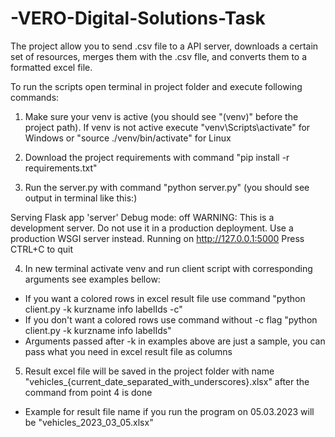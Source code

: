 # -VERO-Digital-Solutions-Task
The project allow you to send .csv file to a API server, downloads a certain set of resources, 
merges them with the .csv flle, and converts them to a formatted excel file.

To run the scripts open terminal in project folder and execute following commands:

1. Make sure your venv is active (you should see "(venv)" before the project path). If venv is not active execute "venv\Scripts\activate" for Windows or "source ./venv/bin/activate" for Linux

2. Download the project requirements with command "pip install -r requirements.txt"

3. Run the server.py with command "python server.py" (you should see output in terminal like this:)

Serving Flask app 'server'
Debug mode: off
WARNING: This is a development server. Do not use it in a production deployment. Use a production WSGI server instead.
Running on http://127.0.0.1:5000
Press CTRL+C to quit

4. In new terminal activate venv and run client script with corresponding arguments see examples bellow:
- If you want a colored rows in excel result file use command "python client.py -k kurzname info labelIds -c"
- If you don't want a colored rows use command without -c flag "python client.py -k kurzname info labelIds"
- Arguments passed after -k in examples above are just a sample, you can pass what you need in excel result file as columns

5. Result excel file will be saved in the project folder with name "vehicles_{current_date_separated_with_underscores}.xlsx" after the command from point 4 is done
- Example for result file name if you run the program on 05.03.2023 will be "vehicles_2023_03_05.xlsx"
